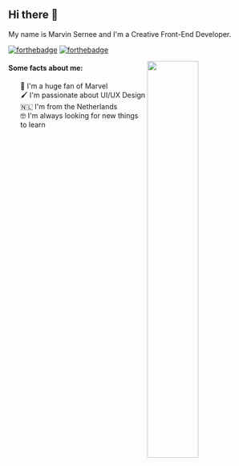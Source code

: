 ## Hi there 👋
My name is Marvin Sernee and I'm a Creative Front-End Developer.

[![forthebadge](https://forthebadge.com/images/badges/built-with-love.svg)](https://forthebadge.com)
[![forthebadge](https://forthebadge.com/images/badges/powered-by-coffee.svg)](https://forthebadge.com)

<a href="https://github.com/anuraghazra/github-readme-stats"><img src="https://github-readme-stats.vercel.app/api?username=MarvinMichel" align="right" width=45% /></a>

#### Some facts about me:
<ul style="list-style: none;">
  <li>🦸‍ I'm a huge fan of Marvel</li>
  <li>🖌 I'm passionate about UI/UX Design</li>
  <li>🇳🇱 I'm from the Netherlands</li>
  <li>🤓 I'm always looking for new things to learn</li>
</ul>

